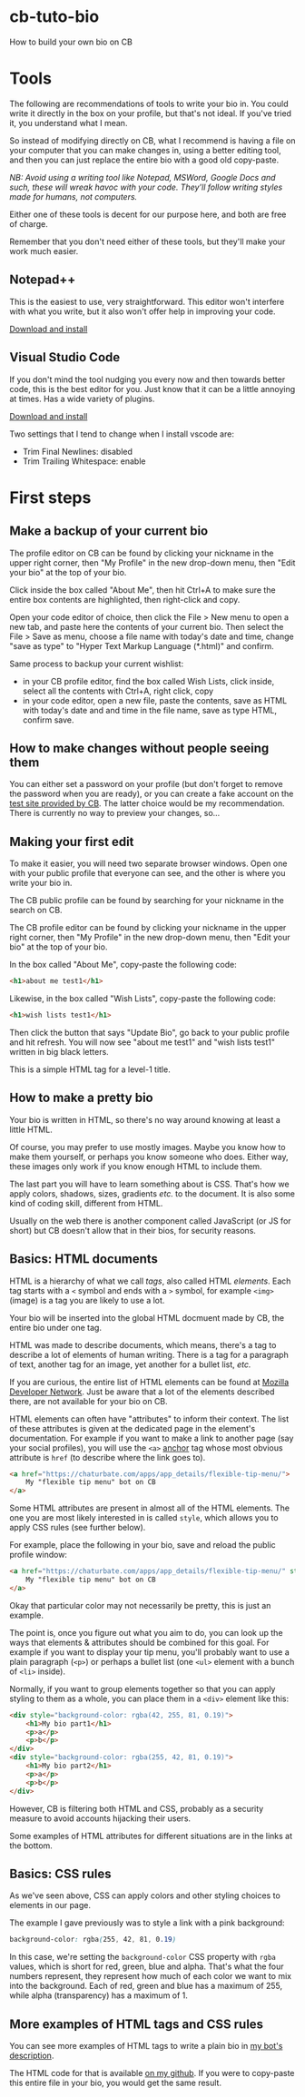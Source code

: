 # cb-tuto-bio
How to build your own bio on CB

# Tools

The following are recommendations of tools to write your bio in. You could write it directly in the box on your profile, but that's not ideal. If you've tried it, you understand what I mean.

So instead of modifying directly on CB, what I recommend is having a file on your computer that you can make changes in, using a better editing tool, and then you can just replace the entire bio with a good old copy-paste.

_NB: Avoid using a writing tool like Notepad, MSWord, Google Docs and such, these will wreak havoc with your code. They'll follow writing styles made for humans, not computers._

Either one of these tools is decent for our purpose here, and both are free of charge.

Remember that you don't need either of these tools, but they'll make your work much easier.

## Notepad++

This is the easiest to use, very straightforward. This editor won't interfere with what you write, but it also won't offer help in improving your code.

[Download and install](https://notepad-plus-plus.org/downloads/)

## Visual Studio Code

If you don't mind the tool nudging you every now and then towards better code, this is the best editor for you. Just know that it can be a little annoying at times. Has a wide variety of plugins.

[Download and install](https://code.visualstudio.com/)

Two settings that I tend to change when I install vscode are:
* Trim Final Newlines: disabled
* Trim Trailing Whitespace: enable


# First steps

## Make a backup of your current bio

The profile editor on CB can be found by clicking your nickname in the upper right corner, then "My Profile" in the new drop-down menu, then "Edit your bio" at the top of your bio.

Click inside the box called "About Me", then hit Ctrl+A to make sure the entire box contents are highlighted, then right-click and copy.

Open your code editor of choice, then click the File > New menu to open a new tab, and paste here the contents of your current bio. Then select the File > Save as menu, choose a file name with today's date and time, change "save as type" to "Hyper Text Markup Language (*.html)" and confirm.

Same process to backup your current wishlist:
* in your CB profile editor, find the box called Wish Lists, click inside, select all the contents with Ctrl+A, right click, copy
* in your code editor, open a new file, paste the contents, save as HTML with today's date and and time in the file name, save as type HTML, confirm save.

## How to make changes without people seeing them

You can either set a password on your profile (but don't forget to remove the password when you are ready), or you can create a fake account on the [test site provided by CB](https://www.testbed.cb.dev). The latter choice would be my recommendation. There is currently no way to preview your changes, so...

## Making your first edit

To make it easier, you will need two separate browser windows. Open one with your public profile that everyone can see, and the other is where you write your bio in.

The CB public profile can be found by searching for your nickname in the search on CB.

The CB profile editor can be found by clicking your nickname in the upper right corner, then "My Profile" in the new drop-down menu, then "Edit your bio" at the top of your bio.

In the box called "About Me", copy-paste the following code:
```html
<h1>about me test1</h1>
```

Likewise, in the box called "Wish Lists", copy-paste the following code:
```html
<h1>wish lists test1</h1>
```

Then click the button that says "Update Bio", go back to your public profile and hit refresh. You will now see "about me test1" and "wish lists test1" written in big black letters.

This is a simple HTML tag for a level-1 title.

## How to make a pretty bio

Your bio is written in HTML, so there's no way around knowing at least a little HTML.

Of course, you may prefer to use mostly images. Maybe you know how to make them yourself, or perhaps you know someone who does. Either way, these images only work if you know enough HTML to include them.

The last part you will have to learn something about is CSS. That's how we apply colors, shadows, sizes, gradients _etc._ to the document. It is also some kind of coding skill, different from HTML.

Usually on the web there is another component called JavaScript (or JS for short) but CB doesn't allow that in their bios, for security reasons.


## Basics: HTML documents

HTML is a hierarchy of what we call _tags_, also called HTML _elements_. Each tag starts with a `<` symbol and ends with a `>` symbol, for example `<img>` (image) is a tag you are likely to use a lot.

Your bio will be inserted into the global HTML docmuent made by CB, the entire bio under one tag.

HTML was made to describe documents, which means, there's a tag to describe a lot of elements of human writing. There is a tag for a paragraph of text, another tag for an image, yet another for a bullet list, _etc._

If you are curious, the entire list of HTML elements can be found at [Mozilla Developer Network](https://developer.mozilla.org/en-US/docs/Web/HTML/Element). Just be aware that a lot of the elements described there, are not available for your bio on CB.

HTML elements can often have "attributes" to inform their context. The list of these attributes is given at the dedicated page in the element's documentation. For example if you want to make a link to another page (say your social profiles), you will use the `<a>` [anchor](https://developer.mozilla.org/en-US/docs/Web/HTML/Element/a) tag whose most obvious attribute is `href` (to describe where the link goes to).

```html
<a href="https://chaturbate.com/apps/app_details/flexible-tip-menu/">
    My "flexible tip menu" bot on CB
</a>
```

Some HTML attributes are present in almost all of the HTML elements. The one you are most likely interested in is called `style`, which allows you to apply CSS rules (see further below).

For example, place the following in your bio, save and reload the public profile window:
```html
<a href="https://chaturbate.com/apps/app_details/flexible-tip-menu/" style="background-color: rgba(255, 42, 81, 0.19)">
    My "flexible tip menu" bot on CB
</a>
```

Okay that particular color may not necessarily be pretty, this is just an example.

The point is, once you figure out what you aim to do, you can look up the ways that elements & attributes should be combined for this goal. For example if you want to display your tip menu, you'll probably want to use a plain paragraph (`<p>`) or perhaps a bullet list (one `<ul>` element with a bunch of `<li>` inside).

Normally, if you want to group elements together so that you can apply styling to them as a whole, you can place them in a `<div>` element like this:
```html
<div style="background-color: rgba(42, 255, 81, 0.19)">
    <h1>My bio part1</h1>
    <p>a</p>
    <p>b</p>
</div>
<div style="background-color: rgba(255, 42, 81, 0.19)">
    <h1>My bio part2</h1>
    <p>a</p>
    <p>b</p>
</div>
```

However, CB is filtering both HTML and CSS, probably as a security measure to avoid accounts hijacking their users.


Some examples of HTML attributes for different situations are in the links at the bottom.


## Basics: CSS rules

As we've seen above, CSS can apply colors and other styling choices to elements in our page.

The example I gave previously was to style a link with a pink background:
```css
background-color: rgba(255, 42, 81, 0.19)
```

In this case, we're setting the `background-color` CSS property with `rgba` values, which is short for red, green, blue and alpha. That's what the four numbers represent, they represent how much of each color we want to mix into the background. Each of red, green and blue has a maximum of 255, while alpha (transparency) has a maximum of 1.


## More examples of HTML tags and CSS rules

You can see more examples of HTML tags to write a plain bio in [my bot's description](https://chaturbate.com/apps/app_details/flexible-tip-menu/).

The HTML code for that is available [on my github](https://raw.githubusercontent.com/william81fr/cb-flexible-tip-menu/main/description.html). If you were to copy-paste this entire file in your bio, you would get the same result.

